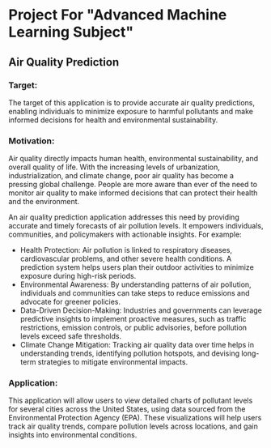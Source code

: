 # Project For "Advanced Machine Learning Subject"

## Air Quality Prediction

### Target:
The target of this application is to provide accurate air quality predictions, enabling individuals to minimize exposure to harmful pollutants and make informed decisions for health and environmental sustainability.

### Motivation:
Air quality directly impacts human health, environmental sustainability, and overall quality of life. With the increasing levels of urbanization, industrialization, and climate change, poor air quality has become a pressing global challenge. People are more aware than ever of the need to monitor air quality to make informed decisions that can protect their health and the environment.

An air quality prediction application addresses this need by providing accurate and timely forecasts of air pollution levels. It empowers individuals, communities, and policymakers with actionable insights. For example:

- Health Protection: Air pollution is linked to respiratory diseases, cardiovascular problems, and other severe health conditions. A prediction system helps users plan their outdoor activities to minimize exposure during high-risk periods.
- Environmental Awareness: By understanding patterns of air pollution, individuals and communities can take steps to reduce emissions and advocate for greener policies.
- Data-Driven Decision-Making: Industries and governments can leverage predictive insights to implement proactive measures, such as traffic restrictions, emission controls, or public advisories, before pollution levels exceed safe thresholds.
- Climate Change Mitigation: Tracking air quality data over time helps in understanding trends, identifying pollution hotspots, and devising long-term strategies to mitigate environmental impacts.


### Application:
This application will allow users to view detailed charts of pollutant levels for several cities across the United States, using data sourced from the Environmental Protection Agency (EPA). These visualizations will help users track air quality trends, compare pollution levels across locations, and gain insights into environmental conditions.


